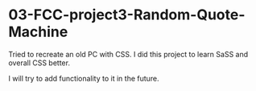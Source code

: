 # 03-FCC-project3-Random-Quote-Machine

Tried to recreate an old PC with CSS.
I did this project to learn SaSS and overall CSS better.

I will try to add functionality to it in the future.
